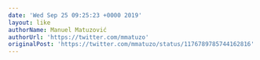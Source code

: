 ```yaml
---
date: 'Wed Sep 25 09:25:23 +0000 2019'
layout: like
authorName: Manuel Matuzović
authorUrl: 'https://twitter.com/mmatuzo'
originalPost: 'https://twitter.com/mmatuzo/status/1176789785744162816'
---
```

